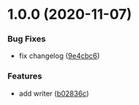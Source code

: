 # 1.0.0 (2020-11-07)


### Bug Fixes

* fix changelog ([9e4cbc6](https://github.com/sishenhei7/klook-page-test/commit/9e4cbc6c2243ed4c9295960447d394dd42f474d5))


### Features

* add writer ([b02836c](https://github.com/sishenhei7/klook-page-test/commit/b02836ccb96333ec6a61ddbae26219b39eec747c))




